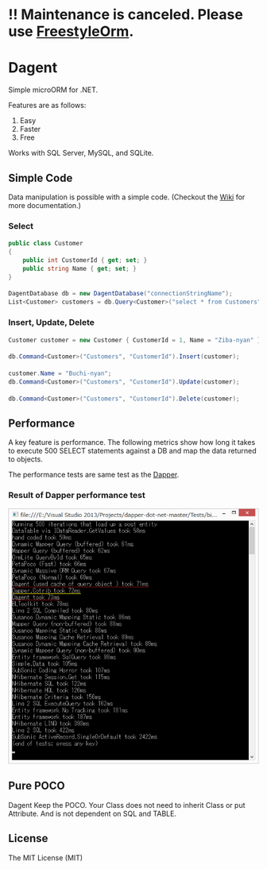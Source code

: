 # !! Maintenance is canceled. Please use [FreestyleOrm](https://github.com/akawa777/FreestyleOrm).
# Dagent
Simple microORM for .NET. 

Features are as follows:

1. Easy
2. Faster
3. Free

Works with SQL Server, MySQL, and SQLite.
## Simple Code
Data manipulation is possible with a simple code.
(Checkout the [Wiki](https://github.com/akawa777/Dagent/wiki) for more documentation.)
### Select
```cs
public class Customer
{
    public int CustomerId { get; set; }
    public string Name { get; set; }        
}

DagentDatabase db = new DagentDatabase("connectionStringName");
List<Customer> customers = db.Query<Customer>("select * from Customers").List();
```
### Insert, Update, Delete
```cs
Customer customer = new Customer { CustomerId = 1, Name = "Ziba-nyan" };

db.Command<Customer>("Customers", "CustomerId").Insert(customer);

customer.Name = "Buchi-nyan";
db.Command<Customer>("Customers", "CustomerId").Update(customer);

db.Command<Customer>("Customers", "CustomerId").Delete(customer);
```
## Performance
A key feature is performance. The following metrics show how long it takes to execute 500 SELECT statements against a DB and map the data returned to objects.

The performance tests are same test as the [Dapper](https://github.com/StackExchange/dapper-dot-net "Dapper").

### Result of Dapper performance test
![Alt Text](https://github.com/akawa777/Dagent/blob/master/resultOfPerformanceTest.png)
## Pure POCO
Dagent Keep the POCO. Your Class does not need to inherit Class or put Attribute. And is not dependent on SQL and TABLE.
## License
The MIT License (MIT)
